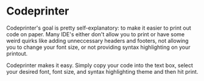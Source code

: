 Codeprinter
============
Codeprinter's goal is pretty self-explanatory: to make it easier to print out code on paper. Many IDE's either don't allow you to print or have some weird quirks like adding unneccessary headers and footers, not allowing you to change your font size, or not providing syntax highlighting on your printout.

Codeprinter makes it easy. Simply copy your code into the text box, select your desired font, font size, and syntax highlighting theme and then hit print.
